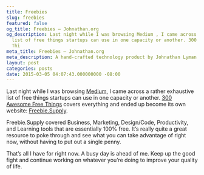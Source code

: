 ```yaml
---
title: Freebies
slug: freebies
featured: false
og_title: Freebies – Johnathan.org
og_description: Last night while I was browsing Medium , I came across a rather exhaustive
  list of free things startups can use in one capacity or another. 300 Awesome Free
  Thi
meta_title: Freebies – Johnathan.org
meta_description: A hand-crafted technology product by Johnathan Lyman
layout: post
categories: posts
date: 2015-03-05 04:07:43.000000000 -08:00
---
```


Last night while I was browsing [Medium](http://medium.com), I came across a rather exhaustive list of free things startups can use in one capacity or another. [300 Awesome Free Things](https://medium.com/everything-about-startups-and-entrepreneurship/300-awesome-free-things-e07b3cd5fd5b) covers everything and ended up become its own website: [Freebie.Supply](http://freebie.supply).

Freebie.Supply covered Business, Marketing, Design/Code, Productivity, and Learning tools that are essentially 100% free. It’s really quite a great resource to poke through and see what you can take advantage of right now, without having to put out a single penny.

That’s all I have for right now. A busy day is ahead of me. Keep up the good fight and continue working on whatever you’re doing to improve your quality of life.

